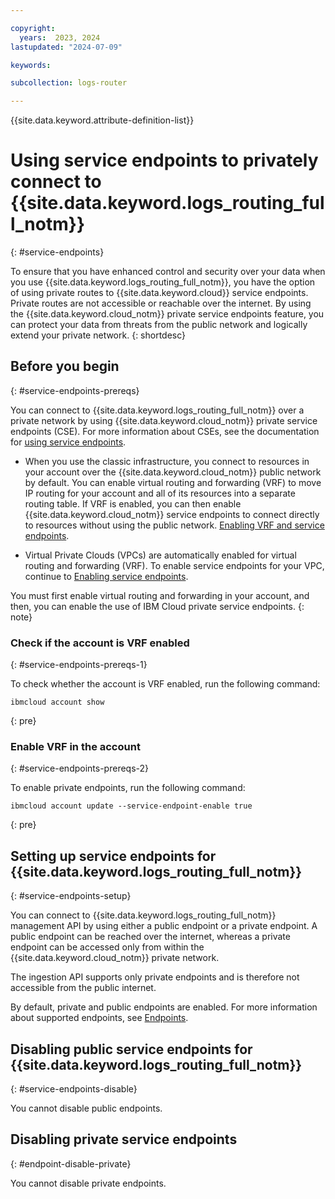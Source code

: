 ```yaml
---

copyright:
  years:  2023, 2024
lastupdated: "2024-07-09"

keywords:

subcollection: logs-router

---
```


{{site.data.keyword.attribute-definition-list}}


# Using service endpoints to privately connect to {{site.data.keyword.logs_routing_full_notm}}
{: #service-endpoints}

To ensure that you have enhanced control and security over your data when you use {{site.data.keyword.logs_routing_full_notm}}, you have the option of using private routes to {{site.data.keyword.cloud}} service endpoints. Private routes are not accessible or reachable over the internet. By using the {{site.data.keyword.cloud_notm}} private service endpoints feature, you can protect your data from threats from the public network and logically extend your private network.
{: shortdesc}


## Before you begin
{: #service-endpoints-prereqs}

You can connect to {{site.data.keyword.logs_routing_full_notm}} over a private network by using {{site.data.keyword.cloud_notm}} private service endpoints (CSE). For more information about CSEs, see the documentation for [using service endpoints](/docs/account?topic=account-service-endpoints-overview).

- When you use the classic infrastructure, you connect to resources in your account over the {{site.data.keyword.cloud_notm}} public network by default. You can enable virtual routing and forwarding (VRF) to move IP routing for your account and all of its resources into a separate routing table. If VRF is enabled, you can then enable {{site.data.keyword.cloud_notm}} service endpoints to connect directly to resources without using the public network. [Enabling VRF and service endpoints](/docs/account?topic=account-vrf-service-endpoint).

- Virtual Private Clouds (VPCs) are automatically enabled for virtual routing and forwarding (VRF). To enable service endpoints for your VPC, continue to [Enabling service endpoints](/docs/account?topic=account-vrf-service-endpoint#service-endpoint).

You must first enable virtual routing and forwarding in your account, and then, you can enable the use of IBM Cloud private service endpoints.
{: note}

### Check if the account is VRF enabled
{: #service-endpoints-prereqs-1}

To check whether the account is VRF enabled, run the following command:

```text
ibmcloud account show
```
{: pre}

### Enable VRF in the account
{: #service-endpoints-prereqs-2}

To enable private endpoints, run the following command:

```text
ibmcloud account update --service-endpoint-enable true
```
{: pre}


## Setting up service endpoints for {{site.data.keyword.logs_routing_full_notm}}
{: #service-endpoints-setup}

You can connect to {{site.data.keyword.logs_routing_full_notm}} management API by using either a public endpoint or a private endpoint. A public endpoint can be reached over the internet, whereas a private endpoint can be accessed only from within the {{site.data.keyword.cloud_notm}} private network.

The ingestion API supports only private endpoints and is therefore not accessible from the public internet.

By default, private and public endpoints are enabled. For more information about supported endpoints, see [Endpoints](/docs/logs-router?topic=logs-router-endpoints).

## Disabling public service endpoints for {{site.data.keyword.logs_routing_full_notm}}
{: #service-endpoints-disable}

You cannot disable public endpoints.

## Disabling private service endpoints
{: #endpoint-disable-private}

You cannot disable private endpoints.
